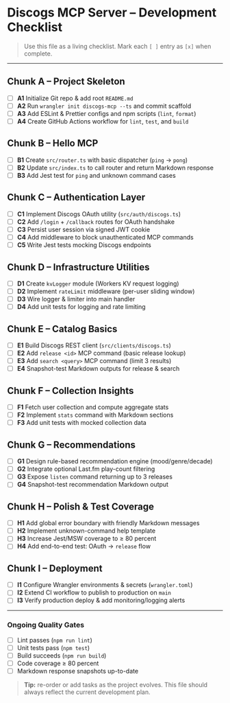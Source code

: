 # Discogs MCP Server – Development Checklist

> Use this file as a living checklist. Mark each `[ ]` entry as `[x]` when complete.

---

## Chunk A – Project Skeleton

- [ ] **A1** Initialize Git repo & add root `README.md`
- [ ] **A2** Run `wrangler init discogs-mcp --ts` and commit scaffold
- [ ] **A3** Add ESLint & Prettier configs and npm scripts (`lint`, `format`)
- [ ] **A4** Create GitHub Actions workflow for `lint`, `test`, and `build`

## Chunk B – Hello MCP

- [ ] **B1** Create `src/router.ts` with basic dispatcher (`ping` → `pong`)
- [ ] **B2** Update `src/index.ts` to call router and return Markdown response
- [ ] **B3** Add Jest test for `ping` and unknown command cases

## Chunk C – Authentication Layer

- [ ] **C1** Implement Discogs OAuth utility (`src/auth/discogs.ts`)
- [ ] **C2** Add `/login` + `/callback` routes for OAuth handshake
- [ ] **C3** Persist user session via signed JWT cookie
- [ ] **C4** Add middleware to block unauthenticated MCP commands
- [ ] **C5** Write Jest tests mocking Discogs endpoints

## Chunk D – Infrastructure Utilities

- [ ] **D1** Create `kvLogger` module (Workers KV request logging)
- [ ] **D2** Implement `rateLimit` middleware (per-user sliding window)
- [ ] **D3** Wire logger & limiter into main handler
- [ ] **D4** Add unit tests for logging and rate limiting

## Chunk E – Catalog Basics

- [ ] **E1** Build Discogs REST client (`src/clients/discogs.ts`)
- [ ] **E2** Add `release <id>` MCP command (basic release lookup)
- [ ] **E3** Add `search <query>` MCP command (limit 3 results)
- [ ] **E4** Snapshot-test Markdown outputs for release & search

## Chunk F – Collection Insights

- [ ] **F1** Fetch user collection and compute aggregate stats
- [ ] **F2** Implement `stats` command with Markdown sections
- [ ] **F3** Add unit tests with mocked collection data

## Chunk G – Recommendations

- [ ] **G1** Design rule-based recommendation engine (mood/genre/decade)
- [ ] **G2** Integrate optional Last.fm play-count filtering
- [ ] **G3** Expose `listen` command returning up to 3 releases
- [ ] **G4** Snapshot-test recommendation Markdown output

## Chunk H – Polish & Test Coverage

- [ ] **H1** Add global error boundary with friendly Markdown messages
- [ ] **H2** Implement unknown-command help template
- [ ] **H3** Increase Jest/MSW coverage to ≥ 80 percent
- [ ] **H4** Add end-to-end test: OAuth → `release` flow

## Chunk I – Deployment

- [ ] **I1** Configure Wrangler environments & secrets (`wrangler.toml`)
- [ ] **I2** Extend CI workflow to publish to production on `main`
- [ ] **I3** Verify production deploy & add monitoring/logging alerts

---

### Ongoing Quality Gates

- [ ] Lint passes (`npm run lint`)
- [ ] Unit tests pass (`npm test`)
- [ ] Build succeeds (`npm run build`)
- [ ] Code coverage ≥ 80 percent
- [ ] Markdown response snapshots up-to-date

> **Tip:** re-order or add tasks as the project evolves. This file should always reflect the current development plan. 